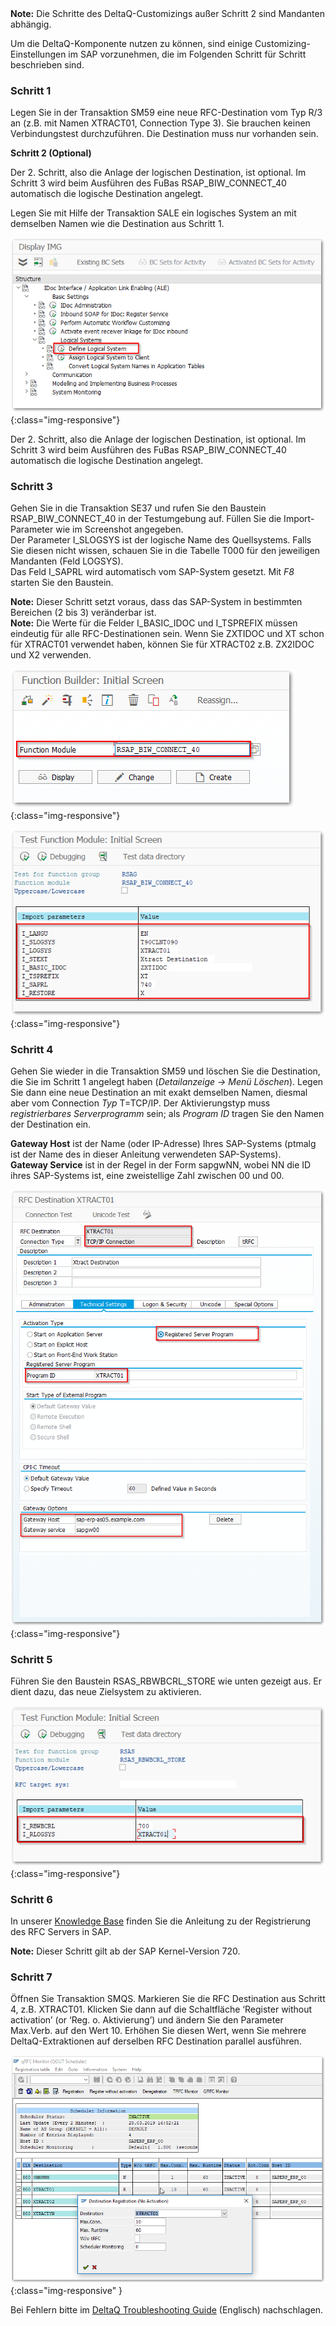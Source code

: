 <div class="alert alert-info">
  <i class="fas fa-info-circle"></i> <strong>Note:</strong> Die Schritte des DeltaQ-Customizings außer Schritt 2 sind Mandanten abhängig.
</div>
   
Um die DeltaQ-Komponente nutzen zu können, sind einige Customizing-Einstellungen im SAP vorzunehmen, die im Folgenden Schritt für Schritt beschrieben sind.


### Schritt 1<br>
Legen Sie in der Transaktion SM59 eine neue RFC-Destination vom Typ R/3 an (z.B. mit Namen XTRACT01, Connection Type 3). Sie brauchen keinen Verbindungstest durchzuführen. Die Destination muss nur vorhanden sein.

**Schritt 2 (Optional)**

Der 2. Schritt, also die Anlage der logischen Destination, ist optional. 
Im Schritt 3 wird beim Ausführen des FuBas RSAP_BIW_CONNECT_40 automatisch die logische Destination angelegt. 

Legen Sie mit Hilfe der Transaktion SALE ein logisches System an mit demselben Namen wie die Destination aus Schritt 1.

![DeltaQ-Customizing-01](/img/content/DeltaQ-Customizing-01.png){:class="img-responsive"}

Der 2. Schritt, also die Anlage der logischen Destination, ist optional. 
Im Schritt 3 wird beim Ausführen des FuBas RSAP_BIW_CONNECT_40 automatisch die logische Destination angelegt. 


### Schritt 3<br>
Gehen Sie in die Transaktion SE37 und rufen Sie den Baustein RSAP_BIW_CONNECT_40 in der Testumgebung auf. Füllen Sie die Import-Parameter wie im Screenshot angegeben. <br>
Der Parameter I_SLOGSYS ist der logische Name des Quellsystems. Falls Sie diesen nicht wissen, schauen Sie in die Tabelle T000 für den jeweiligen Mandanten (Feld LOGSYS). <br>
Das Feld I_SAPRL wird automatisch vom SAP-System gesetzt.
Mit *F8* starten Sie den Baustein.

<div class="alert alert-info">
  <i class="fas fa-info-circle"></i> <strong>Note:</strong> Dieser Schritt setzt voraus, dass das SAP-System in bestimmten Bereichen (2 bis 3) veränderbar ist.
</div>


<div class="alert alert-info">
  <i class="fas fa-info-circle"></i> <strong>Note:</strong> Die Werte für die Felder I_BASIC_IDOC und I_TSPREFIX müssen eindeutig für alle RFC-Destinationen sein. Wenn Sie ZXTIDOC und XT schon für XTRACT01 verwendet haben, können Sie für XTRACT02 z.B. ZX2IDOC und X2 verwenden.
</div>


![DeltaQ-Customizing-02](/img/content/DeltaQ-Customizing-02.png){:class="img-responsive"}

![DeltaQ-Customizing-03](/img/content/DeltaQ-Customizing-03.png){:class="img-responsive"}


### Schritt 4<br>
Gehen Sie wieder in die Transaktion SM59 und löschen Sie die Destination, die Sie im Schritt 1 angelegt haben (*Detailanzeige -> Menü Löschen*). Legen Sie dann eine neue Destination an mit exakt demselben Namen, diesmal aber vom Connection *Typ* T=TCP/IP. Der Aktivierungstyp muss *registrierbares Serverprogramm* sein; als *Program ID* tragen Sie den Namen der Destination ein.

**Gateway Host** ist der Name (oder IP-Adresse) Ihres SAP-Systems (ptmalg ist der Name des in dieser Anleitung verwendeten SAP-Systems). <br>
**Gateway Service** ist in der Regel in der Form sapgwNN, wobei NN die ID ihres SAP-Systems ist, eine zweistellige Zahl zwischen 00 und 00.

![DeltaQ-Customizing-04](/img/content/DeltaQ-Customizing-04.png){:class="img-responsive"}


### Schritt 5<br>
Führen Sie den Baustein RSAS_RBWBCRL_STORE wie unten gezeigt aus. Er dient dazu, das neue Zielsystem zu aktivieren.

![DeltaQ-Customizing-05](/img/content/DeltaQ-Customizing-05.png){:class="img-responsive"}


### Schritt 6<br>
In unserer [Knowledge Base](https://kb.theobald-software.com/sap/registering-rfc-server-in-sap-releases-in-kernel-release-720-and-higher) finden Sie die Anleitung zu der Registrierung des RFC Servers in SAP. 

<div class="alert alert-info">
  <i class="fas fa-info-circle"></i> <strong>Note:</strong> Dieser Schritt gilt ab der SAP Kernel-Version 720.
</div>


### Schritt 7<br>
Öffnen Sie Transaktion SMQS. Markieren Sie die RFC Destination aus Schritt 4, z.B. XTRACT01. Klicken Sie dann auf die Schaltfläche ‘Register without activation’ (or ‘Reg. o. Aktivierung’) und ändern Sie den Parameter Max.Verb. auf den Wert 10. Erhöhen Sie diesen Wert, wenn Sie mehrere DeltaQ-Extraktionen auf derselben RFC Destination parallel ausführen.

![DeltaQ-Customizing-06](/img/content/DeltaQ-Customizing-06.png){:class="img-responsive" }

Bei Fehlern bitte im [DeltaQ Troubleshooting Guide](https://kb.theobald-software.com/troubleshooting/deltaq-troubleshooting-guide) (Englisch) nachschlagen.
